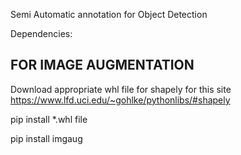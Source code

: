 Semi Automatic annotation for Object Detection

Dependencies:

## FOR IMAGE AUGMENTATION

Download appropriate whl file for shapely for this site
https://www.lfd.uci.edu/~gohlke/pythonlibs/#shapely

pip install \*.whl file

pip install imgaug
